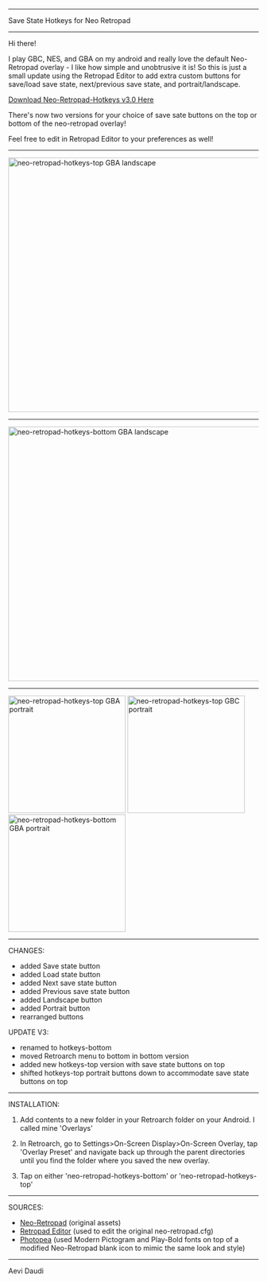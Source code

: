 ____________________________________

Save State Hotkeys for Neo Retropad
____________________________________

Hi there!

I play GBC, NES, and GBA on my android and really love the default Neo-Retropad overlay - I like how simple and unobtrusive it is! So this is just a small update using the Retropad Editor to add extra custom buttons for save/load save state, next/previous save state, and portrait/landscape.

[Download Neo-Retropad-Hotkeys v3.0 Here](https://github.com/Aevi-Daudi/Neo-Retropad-Hotkeys/releases/download/V3.0/Neo.Retropad.Hotkeys.v3.rar)

There's now two versions for your choice of save sate buttons on the top or bottom of the neo-retropad overlay!

Feel free to edit in Retropad Editor to your preferences as well!

------------------------------------

<img width="512" alt="neo-retropad-hotkeys-top GBA landscape" src="https://github.com/Aevi-Daudi/Neo-Retropad-Hotkeys/assets/160430397/6be49e0b-9255-4d29-a025-56614c323457">

------------------------------------

<img width="512" alt="neo-retropad-hotkeys-bottom GBA landscape" src="https://github.com/Aevi-Daudi/Neo-Retropad-Hotkeys/assets/160430397/1d7c560b-ce31-44b3-8d79-2e76d267b0a0">

------------------------------------

<img width="236" alt="neo-retropad-hotkeys-top GBA portrait" src="https://github.com/Aevi-Daudi/Neo-Retropad-Hotkeys/assets/160430397/2500ea2a-00b1-4671-aade-65e99ae3ebb9">

<img width="236" alt="neo-retropad-hotkeys-top GBC portrait" src="https://github.com/Aevi-Daudi/Neo-Retropad-Hotkeys/assets/160430397/4ca7ca94-e589-401a-8c0b-874169c91d58">

<img width="236" alt="neo-retropad-hotkeys-bottom GBA portrait" src="https://github.com/Aevi-Daudi/Neo-Retropad-Hotkeys/assets/160430397/e1fc8d66-d917-4aa0-b3ed-3ddc5bfff151">

------------------------------------

CHANGES:
- added Save state button
- added Load state button
- added Next save state button
- added Previous save state button
- added Landscape button
- added Portrait button
- rearranged buttons

UPDATE V3:
- renamed to hotkeys-bottom
- moved Retroarch menu to bottom in bottom version
- added new hotkeys-top version with save state buttons on top
- shifted hotkeys-top portrait buttons down to accommodate save state buttons on top

------------------------------------

INSTALLATION:

1) Add contents to a new folder in your Retroarch folder on your Android. I called mine 'Overlays'

2) In Retroarch, go to Settings>On-Screen Display>On-Screen Overlay, tap 'Overlay Preset' and navigate back up through the parent directories until you find the folder where you saved the new overlay.

3) Tap on either 'neo-retropad-hotkeys-bottom' or 'neo-retropad-hotkeys-top'

------------------------------------

SOURCES:

- [Neo-Retropad](https://github.com/libretro/common-overlays/tree/master/gamepads/neo-retropad) (original assets)
- [Retropad Editor](https://forums.libretro.com/t/retropad-editor-create-and-edit-onscreen-gamepads/38331/10) (used to edit the original neo-retropad.cfg)
- [Photopea](https://www.photopea.com/) (used Modern Pictogram and Play-Bold fonts on top of a modified Neo-Retropad blank icon to mimic the same look and style)

------------------------------------
Aevi Daudi
